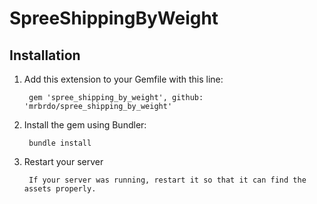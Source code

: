 # SpreeShippingByWeight

## Installation

1. Add this extension to your Gemfile with this line:
        
        gem 'spree_shipping_by_weight', github: 'mrbrdo/spree_shipping_by_weight'

2. Install the gem using Bundler:

        bundle install

3. Restart your server

        If your server was running, restart it so that it can find the assets properly.
